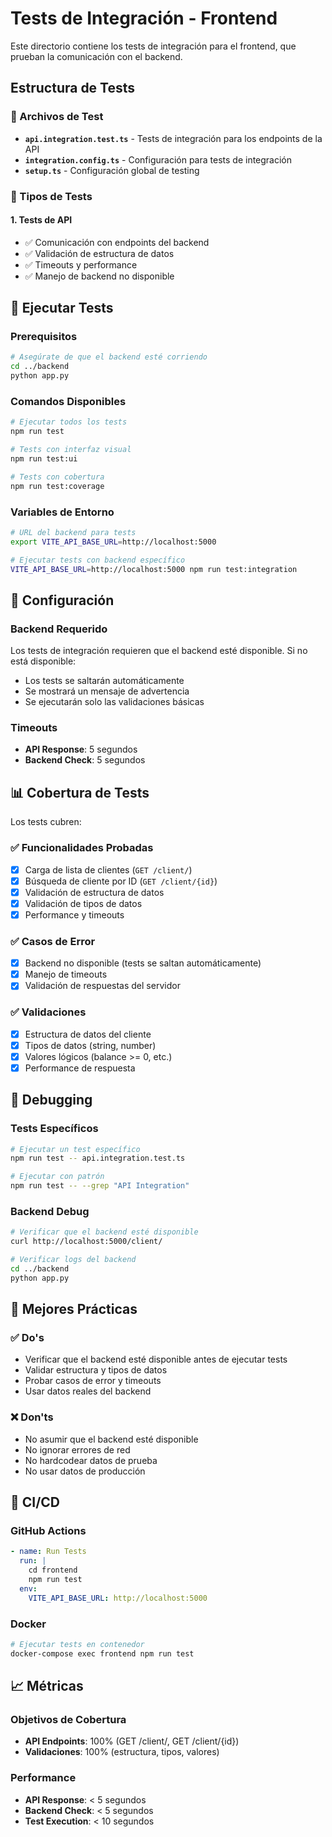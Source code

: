 # Tests de Integración - Frontend

Este directorio contiene los tests de integración para el frontend, que prueban la comunicación con el backend.

## Estructura de Tests

### 📁 Archivos de Test

- **`api.integration.test.ts`** - Tests de integración para los endpoints de la API
- **`integration.config.ts`** - Configuración para tests de integración
- **`setup.ts`** - Configuración global de testing

### 🧪 Tipos de Tests

#### 1. Tests de API
- ✅ Comunicación con endpoints del backend
- ✅ Validación de estructura de datos
- ✅ Timeouts y performance
- ✅ Manejo de backend no disponible

## 🚀 Ejecutar Tests

### Prerequisitos
```bash
# Asegúrate de que el backend esté corriendo
cd ../backend
python app.py
```

### Comandos Disponibles

```bash
# Ejecutar todos los tests
npm run test

# Tests con interfaz visual
npm run test:ui

# Tests con cobertura
npm run test:coverage
```

### Variables de Entorno

```bash
# URL del backend para tests
export VITE_API_BASE_URL=http://localhost:5000

# Ejecutar tests con backend específico
VITE_API_BASE_URL=http://localhost:5000 npm run test:integration
```

## 🔧 Configuración

### Backend Requerido
Los tests de integración requieren que el backend esté disponible. Si no está disponible:
- Los tests se saltarán automáticamente
- Se mostrará un mensaje de advertencia
- Se ejecutarán solo las validaciones básicas

### Timeouts
- **API Response**: 5 segundos
- **Backend Check**: 5 segundos

## 📊 Cobertura de Tests

Los tests cubren:

### ✅ Funcionalidades Probadas
- [x] Carga de lista de clientes (`GET /client/`)
- [x] Búsqueda de cliente por ID (`GET /client/{id}`)
- [x] Validación de estructura de datos
- [x] Validación de tipos de datos
- [x] Performance y timeouts

### ✅ Casos de Error
- [x] Backend no disponible (tests se saltan automáticamente)
- [x] Manejo de timeouts
- [x] Validación de respuestas del servidor

### ✅ Validaciones
- [x] Estructura de datos del cliente
- [x] Tipos de datos (string, number)
- [x] Valores lógicos (balance >= 0, etc.)
- [x] Performance de respuesta

## 🐛 Debugging

### Tests Específicos
```bash
# Ejecutar un test específico
npm run test -- api.integration.test.ts

# Ejecutar con patrón
npm run test -- --grep "API Integration"
```

### Backend Debug
```bash
# Verificar que el backend esté disponible
curl http://localhost:5000/client/

# Verificar logs del backend
cd ../backend
python app.py
```

## 📝 Mejores Prácticas

### ✅ Do's
- Verificar que el backend esté disponible antes de ejecutar tests
- Validar estructura y tipos de datos
- Probar casos de error y timeouts
- Usar datos reales del backend

### ❌ Don'ts
- No asumir que el backend esté disponible
- No ignorar errores de red
- No hardcodear datos de prueba
- No usar datos de producción

## 🔄 CI/CD

### GitHub Actions
```yaml
- name: Run Tests
  run: |
    cd frontend
    npm run test
  env:
    VITE_API_BASE_URL: http://localhost:5000
```

### Docker
```bash
# Ejecutar tests en contenedor
docker-compose exec frontend npm run test
```

## 📈 Métricas

### Objetivos de Cobertura
- **API Endpoints**: 100% (GET /client/, GET /client/{id})
- **Validaciones**: 100% (estructura, tipos, valores)

### Performance
- **API Response**: < 5 segundos
- **Backend Check**: < 5 segundos
- **Test Execution**: < 10 segundos
